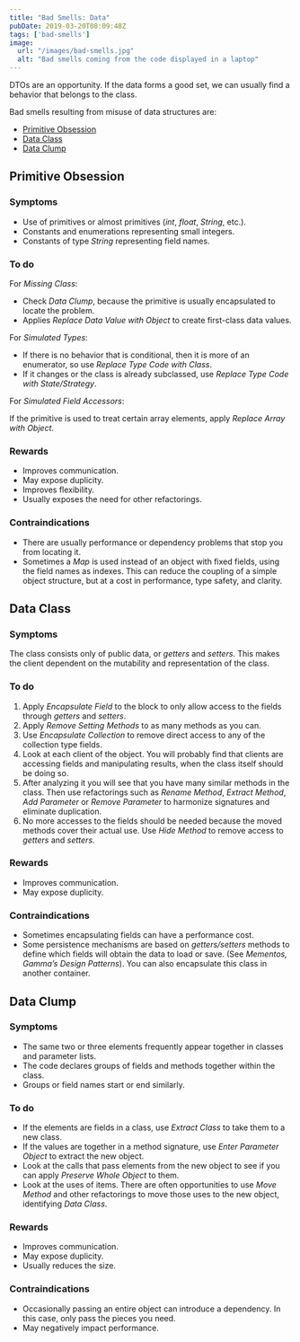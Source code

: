 ```yaml
---
title: "Bad Smells: Data"
pubDate: 2019-03-20T08:09:48Z
tags: ['bad-smells']
image:
  url: "/images/bad-smells.jpg"
  alt: "Bad smells coming from the code displayed in a laptop"
---
```

DTOs are an opportunity. If the data forms a good set, we can usually find a behavior that belongs to the class.

Bad smells resulting from misuse of data structures are:

* [Primitive Obsession](#primitive-obsession)
* [Data Class](#data-class)
* [Data Clump](#data-clump)

## Primitive Obsession
### Symptoms

* Use of primitives or almost primitives (*int*, *float*, *String*, etc.).
* Constants and enumerations representing small integers.
* Constants of type *String* representing field names.

### To do

For *Missing Class*:

* Check *Data Clump*, because the primitive is usually encapsulated to locate the problem.
* Applies *Replace Data Value with Object* to create first-class data values.

For *Simulated Types*:

* If there is no behavior that is conditional, then it is more of an enumerator, so use *Replace Type Code with Class*.
* If it changes or the class is already subclassed, use *Replace Type Code with State/Strategy*.

For *Simulated Field Accessors*:

If the primitive is used to treat certain array elements, apply *Replace Array with Object*.

### Rewards

* Improves communication.
* May expose duplicity.
* Improves flexibility.
* Usually exposes the need for other refactorings.

### Contraindications

* There are usually performance or dependency problems that stop you from locating it.
* Sometimes a *Map* is used instead of an object with fixed fields, using the field names as indexes. This can reduce the coupling of a simple object structure, but at a cost in performance, type safety, and clarity.

## Data Class
### Symptoms

The class consists only of public data, or *getters* and *setters*. This makes the client dependent on the mutability and representation of the class.

### To do

1. Apply *Encapsulate Field* to the block to only allow access to the fields through *getters* and *setters*.
2. Apply *Remove Setting Methods* to as many methods as you can.
3. Use *Encapsulate Collection* to remove direct access to any of the collection type fields.
4. Look at each client of the object. You will probably find that clients are accessing fields and manipulating results, when the class itself should be doing so.
5. After analyzing it you will see that you have many similar methods in the class. Then use refactorings such as *Rename Method*, *Extract Method*, *Add Parameter* or *Remove Parameter* to harmonize signatures and eliminate duplication.
6. No more accesses to the fields should be needed because the moved methods cover their actual use. Use *Hide Method* to remove access to *getters* and *setters*.

### Rewards

* Improves communication.
* May expose duplicity.

### Contraindications

* Sometimes encapsulating fields can have a performance cost.
* Some persistence mechanisms are based on *getters/setters* methods to define which fields will obtain the data to load or save. (See *Mementos, Gamma’s Design Patterns*). You can also encapsulate this class in another container.

## Data Clump
### Symptoms

* The same two or three elements frequently appear together in classes and parameter lists.
* The code declares groups of fields and methods together within the class.
* Groups or field names start or end similarly.

### To do

* If the elements are fields in a class, use *Extract Class* to take them to a new class.
* If the values are together in a method signature, use *Enter Parameter Object* to extract the new object.
* Look at the calls that pass elements from the new object to see if you can apply *Preserve Whole Object* to them.
* Look at the uses of items. There are often opportunities to use *Move Method* and other refactorings to move those uses to the new object, identifying *Data Class*.

### Rewards

* Improves communication.
* May expose duplicity.
* Usually reduces the size.

### Contraindications

* Occasionally passing an entire object can introduce a dependency. In this case, only pass the pieces you need.
* May negatively impact performance.